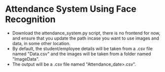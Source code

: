 # Attendance System Using Face Recognition
- Download the attendance_system.py script, there is no frontend for now, and ensure that you update the path incase you want to use images and data, in some other location.
- By default, the student/employee details will be taken from a .csv file named "Data.csv" and the images will be taken from a folder named "ImageData".
- The output will be a .csv file named "Attendance_date>.csv".
